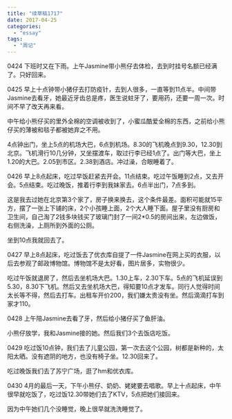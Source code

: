 ```yaml
---
title: "续草稿1717"
date: 2017-04-25
categories: 
  - "essay"
tags: 
  - "周记"
---
```


0424 下班时又在下雨。上午Jasmine带小熊仔去体检，去到时挂号名额已经满了。只好回来。

0425 早上十点钟带小猪仔去打防疫针，去到人很多，一直等到11点半。中间带Jasmine去看牙，她最近牙齿总是疼，医生说蛀牙了，要用药，还要一周一次。时间不早了改天再来看。

中午给小熊仔买的里外全棉的空调被收到了，小蜜瓜酷爱全棉的东西，之前给小熊仔买的薄被和毯子都被她弃之不用。

4点钟出门，坐上5点的机场大巴，6点到机场。8.30的飞机晚点到9.30，12.30到北京。飞机滑行10几分钟，又坐摆渡车，取过行李已经1点了。出门等大巴，坐上1.20的大巴。2.05到市区。2.38到酒店。冲过澡，合眼睡着了。

0426 早上8点起床，吃过早饭赶紧去开会。11点结束。吃过午饭睡到2点，又去开会。5点结束。吃过晚饭，推着行李到我妹家去。6点半出门，7点多到。

这是我去过她在北京第3个家了，房子换来换去，这个条件最差。面积可能就15平方，摆了一张上下铺的床，2个小孩睡上面，2个大人睡下面。屋子里没有厨房和卫生间，自己淘了2钱多块钱买了玻璃门封了一间2\*0.5的房间出来，左边做饭，右侧洗澡，上厕所到外面的公厕。

坐到10点我就回去了。

0427 早上8点起床，吃过饭去了优衣库自提了一件Jasmine在网上买的衣服，以后去参观了邮政博物馆。博物馆不是太好看，图片居多，实物很少。

吃过午饭就退房了，然后去坐机场大巴。1.30上车，2.30下车。5点的飞机延误到5.30，8.30下飞机。然后又去坐机场大巴，得知要10点才发车。同行人觉得时间太长等不得，然后去打车。出租车开价200，我们嫌太贵没有坐。然后滴滴打车到家才110。

0428 上午陪Jasmine去看了牙，然后给小猪仔买了鱼肝油。

小熊仔放学，我和Jasmine接的她。然后我们3个去饭店吃饭。

0429 吃过饭10点钟，我们去了儿童公园，第一次去这个公园，树都是新种的，太阳太晒。没有遮阴的地方，也没有椅子坐。12.30回来了。

吃过晚饭我们去了苏宁广场，逛了hm和优衣库。

0430 4月的最后一天，下午小熊仔、奶奶、姥姥要去唱歌。早上十点起床，中午很早就吃饭了，吃过饭12.30带她们去了KTV，5点把她们接回来。

因为中午她们几个没睡觉，晚上很早就洗洗睡觉了。
